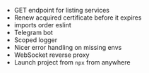 - GET endpoint for listing services
- Renew acquired certificate before it expires
- imports order eslint
- Telegram bot
- Scoped logger
- Nicer error handling on missing envs
- WebSocket reverse proxy
- Launch project from `npx` from anywhere
